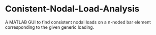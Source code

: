 # Conistent-Nodal-Load-Analysis
A MATLAB GUI to find consistent nodal loads on a n-noded bar element corresponding to the given generic loading.
